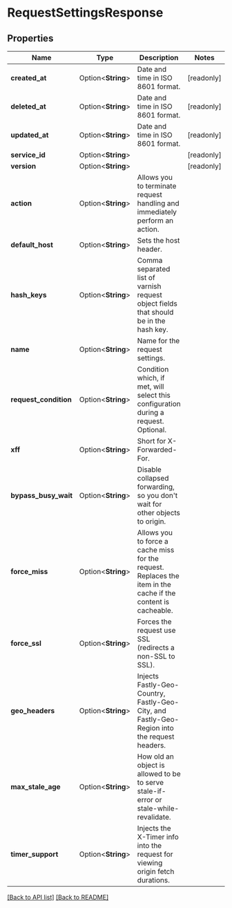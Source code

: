 # RequestSettingsResponse

## Properties

Name | Type | Description | Notes
------------ | ------------- | ------------- | -------------
**created_at** | Option<**String**> | Date and time in ISO 8601 format. | [readonly]
**deleted_at** | Option<**String**> | Date and time in ISO 8601 format. | [readonly]
**updated_at** | Option<**String**> | Date and time in ISO 8601 format. | [readonly]
**service_id** | Option<**String**> |  | [readonly]
**version** | Option<**String**> |  | [readonly]
**action** | Option<**String**> | Allows you to terminate request handling and immediately perform an action. | 
**default_host** | Option<**String**> | Sets the host header. | 
**hash_keys** | Option<**String**> | Comma separated list of varnish request object fields that should be in the hash key. | 
**name** | Option<**String**> | Name for the request settings. | 
**request_condition** | Option<**String**> | Condition which, if met, will select this configuration during a request. Optional. | 
**xff** | Option<**String**> | Short for X-Forwarded-For. | 
**bypass_busy_wait** | Option<**String**> | Disable collapsed forwarding, so you don't wait for other objects to origin. | 
**force_miss** | Option<**String**> | Allows you to force a cache miss for the request. Replaces the item in the cache if the content is cacheable. | 
**force_ssl** | Option<**String**> | Forces the request use SSL (redirects a non-SSL to SSL). | 
**geo_headers** | Option<**String**> | Injects Fastly-Geo-Country, Fastly-Geo-City, and Fastly-Geo-Region into the request headers. | 
**max_stale_age** | Option<**String**> | How old an object is allowed to be to serve stale-if-error or stale-while-revalidate. | 
**timer_support** | Option<**String**> | Injects the X-Timer info into the request for viewing origin fetch durations. | 

[[Back to API list]](../README.md#documentation-for-api-endpoints) [[Back to README]](../README.md)


